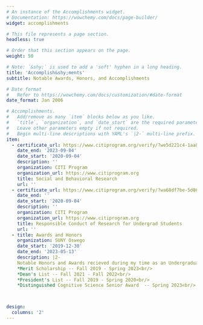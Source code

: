 ```yaml
---
# An instance of the Accomplishments widget.
# Documentation: https://wowchemy.com/docs/page-builder/
widget: accomplishments

# This file represents a page section.
headless: true

# Order that this section appears on the page.
weight: 50

# Note: `&shy;` is used to add a 'soft' hyphen in a long heading.
title: 'Accomplish&shy;ments'
subtitle: Notable Awards, Honors, and Accomplishments 

# Date format
#   Refer to https://wowchemy.com/docs/customization/#date-format
date_format: Jan 2006

# Accomplishments.
#   Add/remove as many `item` blocks below as you like.
#   `title`, `organization`, and `date_start` are the required parameters.
#   Leave other parameters empty if not required.
#   Begin multi-line descriptions with YAML's `|2-` multi-line prefix.
item:
  - certificate_url: https://www.citiprogram.org/verify/?we5d221c4-1aa8-41f8-a3d8-0ab699ccea78-38185478
    date_end: '2023-09-04'
    date_start: '2020-09-04'
    description: ''
    organization: CITI Program
    organization_url: https://www.citiprogram.org
    title: Social and Behavioral Research
    url: ''
  - certificate_url: https://www.citiprogram.org/verify/?wa68df7be-5d86-472f-8ed1-27da99676120-38185480
    date_end: ''
    date_start: '2020-09-04'
    description: ''
    organization: CITI Program
    organization_url: https://www.citiprogram.org
    title: Responsible Conduct of Research for Undergrad Students
    url: ''
  - title: Awards and Honors
    organization: SUNY Oswego
    date_start: '2019-12-30'
    date_end: '2023-05-13'
    description: |2-
    Notable Honors and Awards recieved during my time as an Undergraduate at SUNY Oswego include:<br/> *SUNY Oswego's Honors College Program -- Spring 2021 - Spring 2023<br/>
    *Merit Scholarship -- Fall 2019 - Spring 2023<br/>
    *Dean's List -- Fall 2021 - Fall 2022<br/>
    *President's List -- Fall 2019 - Spring 2020<br/>
    *Distinguished Cognitive Science Senior Award  -- Spring 2023<br/>



design:
  columns: '2'
---
```

